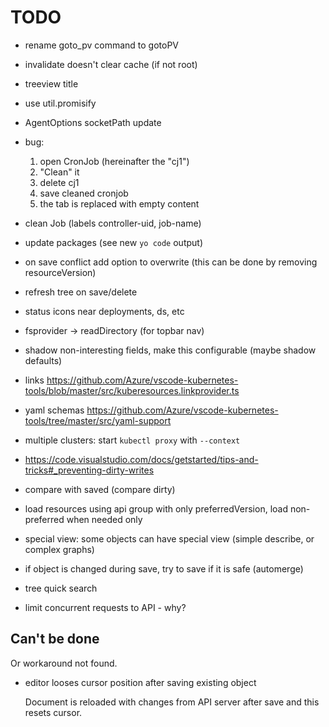 # TODO

- rename goto_pv command to gotoPV
- invalidate doesn't clear cache (if not root)
- treeview title
- use util.promisify
- AgentOptions socketPath update
- bug:
  1. open CronJob (hereinafter the "cj1")
  2. "Clean" it
  3. delete cj1
  4. save cleaned cronjob
  5. the tab is replaced with empty content
- clean Job (labels controller-uid, job-name)

- update packages (see new `yo code` output)
- on save conflict add option to overwrite (this can be done by removing resourceVersion)
- refresh tree on save/delete
- status icons near deployments, ds, etc

- fsprovider -> readDirectory (for topbar nav)
- shadow non-interesting fields, make this configurable (maybe shadow defaults)
- links https://github.com/Azure/vscode-kubernetes-tools/blob/master/src/kuberesources.linkprovider.ts
- yaml schemas https://github.com/Azure/vscode-kubernetes-tools/tree/master/src/yaml-support
- multiple clusters: start `kubectl proxy` with `--context`

- https://code.visualstudio.com/docs/getstarted/tips-and-tricks#_preventing-dirty-writes
- compare with saved (compare dirty)
- load resources using api group with only preferredVersion, load non-preferred when needed only
- special view: some objects can have special view (simple describe, or complex graphs)
- if object is changed during save, try to save if it is safe (automerge)
- tree quick search
- limit concurrent requests to API - why?


## Can't be done

Or workaround not found.

- editor looses cursor position after saving existing object

  Document is reloaded with changes from API server after save and this resets cursor.
